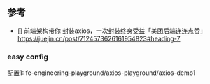 ## 参考
- [] 前端架构带你 封装axios，一次封装终身受益「美团后端连连点赞」
     https://juejin.cn/post/7124573626161954823#heading-7


### easy config
配置1:  fe-engineering-playground/axios-playground/axios-demo1